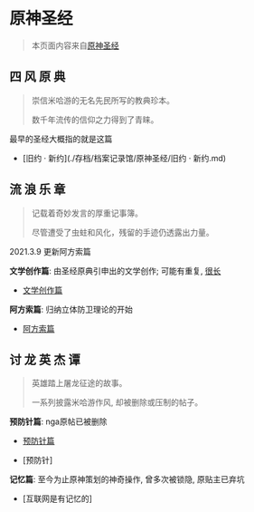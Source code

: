 # 原神圣经
> 本页面内容来自[原神圣经](https://github.com/trojblue/Genshin-Bible/)

## 四 风 原 典

> 崇信米哈游的无名先民所写的教典珍本。
>
> 数千年流传的信仰之力得到了青睐。

最早的圣经大概指的就是这篇 

- [旧约 · 新约](./存档/档案记录馆/原神圣经/旧约 · 新约.md)


## 流 浪 乐 章

> 记载着奇妙发言的厚重记事簿。
>
> 尽管遭受了虫蛀和风化，残留的手迹仍透露出力量。



2021.3.9 更新阿方索篇

**文学创作篇**: 由圣经原典引申出的文学创作; 可能有重复, <u>很长</u>

- [文学创作篇](./存档/档案记录馆/原神圣经/文学创作篇.md)

**阿方索篇**: 归纳立体防卫理论的开始

- [阿方索篇](./存档/档案记录馆/原神圣经/阿方索篇.md)


## 讨 龙 英 杰 谭

> 英雄踏上屠龙征途的故事。
>
> 一系列披露米哈游作风, 却被删除或压制的帖子。
>

**预防针篇**: nga原帖已被删除 

- [预防针篇](./存档/档案记录馆/原神圣经/预防针篇.md)
+ [预防针]

**记忆篇**: 至今为止原神策划的神奇操作, 曾多次被锁隐, 原贴主已弃坑

+ [互联网是有记忆的]
